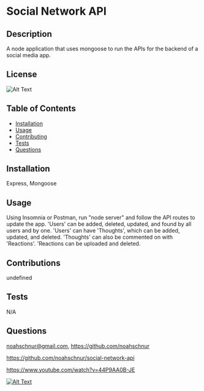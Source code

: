 # Social Network API

## Description

A node application that uses mongoose to run the APIs for the backend of a social media app.

## License

![Alt Text](https://img.shields.io/badge/License-ISC-Green)

## Table of Contents
- [Installation](#installation)
- [Usage](#usage)
- [Contributing](#contributing)
- [Tests](#tests)
- [Questions](#questions)

## Installation

Express, Mongoose

## Usage

Using Insomnia or Postman, run "node server" and follow the API routes to update the app. 'Users' can be added, deleted, updated, and found by all users and by one. 'Users' can have 'Thoughts', which can be added, updated, and deleted. 'Thoughts' can also be commented on with 'Reactions'. 'Reactions can be uploaded and deleted.

## Contributions

undefined

## Tests

N/A

## Questions

noahschnur@gmail.com, https://github.com/noahschnur

https://github.com/noahschnur/social-network-api

https://www.youtube.com/watch?v=44P9AA0B-JE

[![Alt Text](https://img.youtube.com/vi/44P9AA0B-JE/0.jpg)](https://www.youtube.com/watch?v=44P9AA0B-JE)

